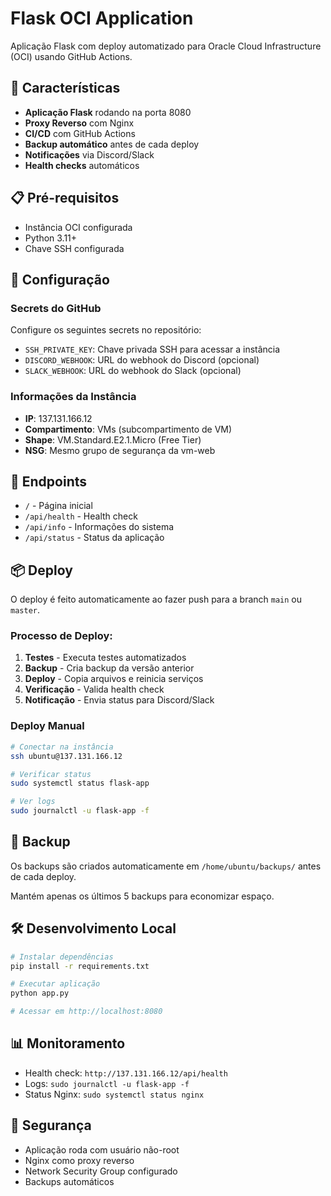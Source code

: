 # Flask OCI Application

Aplicação Flask com deploy automatizado para Oracle Cloud Infrastructure (OCI) usando GitHub Actions.

## 🚀 Características

- **Aplicação Flask** rodando na porta 8080
- **Proxy Reverso** com Nginx
- **CI/CD** com GitHub Actions
- **Backup automático** antes de cada deploy
- **Notificações** via Discord/Slack
- **Health checks** automáticos

## 📋 Pré-requisitos

- Instância OCI configurada
- Python 3.11+
- Chave SSH configurada

## 🔧 Configuração

### Secrets do GitHub

Configure os seguintes secrets no repositório:

- `SSH_PRIVATE_KEY`: Chave privada SSH para acessar a instância
- `DISCORD_WEBHOOK`: URL do webhook do Discord (opcional)
- `SLACK_WEBHOOK`: URL do webhook do Slack (opcional)

### Informações da Instância

- **IP**: 137.131.166.12
- **Compartimento**: VMs (subcompartimento de VM)
- **Shape**: VM.Standard.E2.1.Micro (Free Tier)
- **NSG**: Mesmo grupo de segurança da vm-web

## 🚦 Endpoints

- `/` - Página inicial
- `/api/health` - Health check
- `/api/info` - Informações do sistema
- `/api/status` - Status da aplicação

## 📦 Deploy

O deploy é feito automaticamente ao fazer push para a branch `main` ou `master`.

### Processo de Deploy:

1. **Testes** - Executa testes automatizados
2. **Backup** - Cria backup da versão anterior
3. **Deploy** - Copia arquivos e reinicia serviços
4. **Verificação** - Valida health check
5. **Notificação** - Envia status para Discord/Slack

### Deploy Manual

```bash
# Conectar na instância
ssh ubuntu@137.131.166.12

# Verificar status
sudo systemctl status flask-app

# Ver logs
sudo journalctl -u flask-app -f
```

## 🔄 Backup

Os backups são criados automaticamente em `/home/ubuntu/backups/` antes de cada deploy.

Mantém apenas os últimos 5 backups para economizar espaço.

## 🛠️ Desenvolvimento Local

```bash
# Instalar dependências
pip install -r requirements.txt

# Executar aplicação
python app.py

# Acessar em http://localhost:8080
```

## 📊 Monitoramento

- Health check: `http://137.131.166.12/api/health`
- Logs: `sudo journalctl -u flask-app -f`
- Status Nginx: `sudo systemctl status nginx`

## 🔐 Segurança

- Aplicação roda com usuário não-root
- Nginx como proxy reverso
- Network Security Group configurado
- Backups automáticos